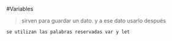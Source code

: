 #Variables

>sirven para guardar un dato.
>y a ese dato usarlo después


    se utilizan las palabras reservadas var y let
    
